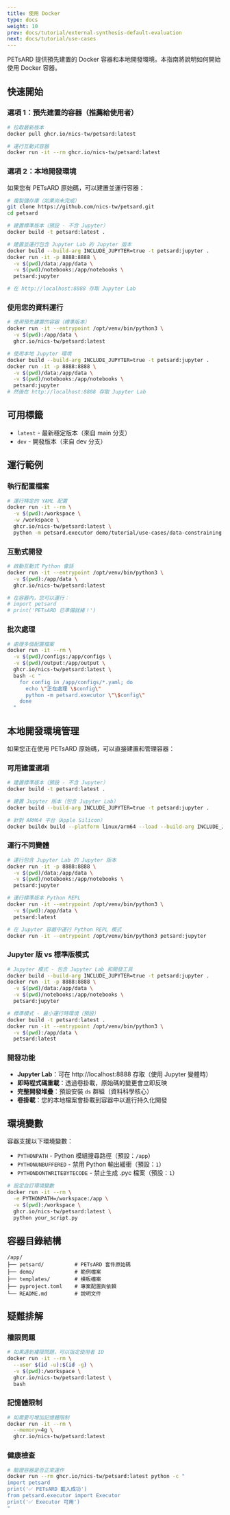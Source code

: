 ```yaml
---
title: 使用 Docker
type: docs
weight: 10
prev: docs/tutorial/external-synthesis-default-evaluation
next: docs/tutorial/use-cases
---
```


PETsARD 提供預先建置的 Docker 容器和本地開發環境。本指南將說明如何開始使用 Docker 容器。

## 快速開始

### 選項 1：預先建置的容器（推薦給使用者）

```bash
# 拉取最新版本
docker pull ghcr.io/nics-tw/petsard:latest

# 運行互動式容器
docker run -it --rm ghcr.io/nics-tw/petsard:latest
```

### 選項 2：本地開發環境

如果您有 PETsARD 原始碼，可以建置並運行容器：

```bash
# 複製儲存庫（如果尚未完成）
git clone https://github.com/nics-tw/petsard.git
cd petsard

# 建置標準版本（預設 - 不含 Jupyter）
docker build -t petsard:latest .

# 建置並運行包含 Jupyter Lab 的 Jupyter 版本
docker build --build-arg INCLUDE_JUPYTER=true -t petsard:jupyter .
docker run -it -p 8888:8888 \
  -v $(pwd)/data:/app/data \
  -v $(pwd)/notebooks:/app/notebooks \
  petsard:jupyter

# 在 http://localhost:8888 存取 Jupyter Lab
```

### 使用您的資料運行

```bash
# 使用預先建置的容器（標準版本）
docker run -it --entrypoint /opt/venv/bin/python3 \
  -v $(pwd):/app/data \
  ghcr.io/nics-tw/petsard:latest

# 使用本地 Jupyter 環境
docker build --build-arg INCLUDE_JUPYTER=true -t petsard:jupyter .
docker run -it -p 8888:8888 \
  -v $(pwd)/data:/app/data \
  -v $(pwd)/notebooks:/app/notebooks \
  petsard:jupyter
# 然後在 http://localhost:8888 存取 Jupyter Lab
```

## 可用標籤

- `latest` - 最新穩定版本（來自 main 分支）
- `dev` - 開發版本（來自 dev 分支）

## 運行範例

### 執行配置檔案

```bash
# 運行特定的 YAML 配置
docker run -it --rm \
  -v $(pwd):/workspace \
  -w /workspace \
  ghcr.io/nics-tw/petsard:latest \
  python -m petsard.executor demo/tutorial/use-cases/data-constraining.yaml
```

### 互動式開發

```bash
# 啟動互動式 Python 會話
docker run -it --entrypoint /opt/venv/bin/python3 \
  -v $(pwd):/app/data \
  ghcr.io/nics-tw/petsard:latest

# 在容器內，您可以運行：
# import petsard
# print('PETsARD 已準備就緒！')
```

### 批次處理

```bash
# 處理多個配置檔案
docker run -it --rm \
  -v $(pwd)/configs:/app/configs \
  -v $(pwd)/output:/app/output \
  ghcr.io/nics-tw/petsard:latest \
  bash -c "
    for config in /app/configs/*.yaml; do
      echo \"正在處理 \$config\"
      python -m petsard.executor \"\$config\"
    done
  "
```

## 本地開發環境管理

如果您正在使用 PETsARD 原始碼，可以直接建置和管理容器：

### 可用建置選項

```bash
# 建置標準版本（預設 - 不含 Jupyter）
docker build -t petsard:latest .

# 建置 Jupyter 版本（包含 Jupyter Lab）
docker build --build-arg INCLUDE_JUPYTER=true -t petsard:jupyter .

# 針對 ARM64 平台（Apple Silicon）
docker buildx build --platform linux/arm64 --load --build-arg INCLUDE_JUPYTER=true -t petsard:jupyter --no-cache .
```

### 運行不同變體

```bash
# 運行包含 Jupyter Lab 的 Jupyter 版本
docker run -it -p 8888:8888 \
  -v $(pwd)/data:/app/data \
  -v $(pwd)/notebooks:/app/notebooks \
  petsard:jupyter

# 運行標準版本 Python REPL
docker run -it --entrypoint /opt/venv/bin/python3 \
  -v $(pwd):/app/data \
  petsard:latest

# 在 Jupyter 容器中運行 Python REPL 模式
docker run -it --entrypoint /opt/venv/bin/python3 petsard:jupyter
```

### Jupyter 版 vs 標準版模式

```bash
# Jupyter 模式 - 包含 Jupyter Lab 和開發工具
docker build --build-arg INCLUDE_JUPYTER=true -t petsard:jupyter .
docker run -it -p 8888:8888 \
  -v $(pwd)/data:/app/data \
  -v $(pwd)/notebooks:/app/notebooks \
  petsard:jupyter

# 標準模式 - 最小運行時環境（預設）
docker build -t petsard:latest .
docker run -it --entrypoint /opt/venv/bin/python3 \
  -v $(pwd):/app/data \
  petsard:latest
```

### 開發功能

- **Jupyter Lab**：可在 http://localhost:8888 存取（使用 Jupyter 變體時）
- **即時程式碼重載**：透過卷掛載，原始碼的變更會立即反映
- **完整開發堆疊**：預設安裝 `ds` 群組（資料科學核心）
- **卷掛載**：您的本地檔案會掛載到容器中以進行持久化開發

## 環境變數

容器支援以下環境變數：

- `PYTHONPATH` - Python 模組搜尋路徑（預設：`/app`）
- `PYTHONUNBUFFERED` - 禁用 Python 輸出緩衝（預設：`1`）
- `PYTHONDONTWRITEBYTECODE` - 禁止生成 .pyc 檔案（預設：`1`）

```bash
# 設定自訂環境變數
docker run -it --rm \
  -e PYTHONPATH=/workspace:/app \
  -v $(pwd):/workspace \
  ghcr.io/nics-tw/petsard:latest \
  python your_script.py
```

## 容器目錄結構

```
/app/
├── petsard/          # PETsARD 套件原始碼
├── demo/             # 範例檔案
├── templates/        # 模板檔案
├── pyproject.toml    # 專案配置與依賴
└── README.md         # 說明文件
```

## 疑難排解

### 權限問題

```bash
# 如果遇到權限問題，可以指定使用者 ID
docker run -it --rm \
  --user $(id -u):$(id -g) \
  -v $(pwd):/workspace \
  ghcr.io/nics-tw/petsard:latest \
  bash
```

### 記憶體限制

```bash
# 如需要可增加記憶體限制
docker run -it --rm \
  --memory=4g \
  ghcr.io/nics-tw/petsard:latest
```

### 健康檢查

```bash
# 驗證容器是否正常運作
docker run --rm ghcr.io/nics-tw/petsard:latest python -c "
import petsard
print('✅ PETsARD 載入成功')
from petsard.executor import Executor
print('✅ Executor 可用')
"
```